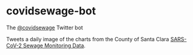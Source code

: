 # covidsewage-bot

The [@covidsewage](https://twitter.com/covidsewage) Twitter bot

Tweets a daily image of the charts from the County of Santa Clara [SARS-CoV-2 Sewage Monitoring Data](https://covid19.sccgov.org/dashboard-wastewater).
